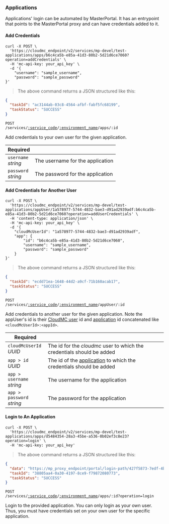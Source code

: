 ### Applications

Applications' login can be automated by MasterPortal. It has an entrypoint that points to the MasterPortal proxy and can have credentials added to it. 

#### Add Credentials

```shell
curl -X POST \
  'https://cloudmc_endpoint/v2/services/mp-devel/test-applications/apps/b6c4ca5b-e85a-41d3-80b2-5d21d6ce7060?operation=addCredentials' \
  -H 'mc-api-key: your_api_key' \
  -d '{
	"username": "sample_username",
	"password": "sample_password"
}'
```
> The above command returns a JSON structured like this:

```json
{
  "taskId": "ac3144ab-03c8-4564-afbf-fabf5fc68199",
  "taskStatus": "SUCCESS"
}
```
<code>POST /services/<a href="#administration-service-connections">:service_code</a>/<a href="#administration-environments">:environment_name</a>/apps/:id</code>

Add credentials to your own user for the given application.

Required | &nbsp;
---------- | -----
`username`<br/>*string* | The username for the application
`password`<br/>*string* | The password for the application

#### Add Credentials for Another User

```shell
curl -X POST \
  'https://cloudmc_endpoint/v2/services/mp-devel/test-applications/appUser/1a578977-5744-4832-bae3-d91ad2939adf:b6c4ca5b-e85a-41d3-80b2-5d21d6ce7060?operation=addUserCredentials' \
  -H 'content-type: application/json' \
  -H 'mc-api-key: your_api_key' \
  -d '{
	"cloudMcUserId": "1a578977-5744-4832-bae3-d91ad2939adf",
	"app": {
		"id": "b6c4ca5b-e85a-41d3-80b2-5d21d6ce7060",
		"username": "sample_username",
		"password": "sample_password"
	}
}'
```
> The above command returns a JSON structured like this:

```json
{
  "taskId": "ecdd71ea-1648-44d2-a9cf-71b160acab17",
  "taskStatus": "SUCCESS"
}
```

<code>POST /services/<a href="#administration-service-connections">:service_code</a>/<a href="#administration-environments">:environment_name</a>/appUser/:id</code>

Add credentials to another user for the given application. Note the appUser's id
is their [CloudMC user](#administration-users) id and [application](#masterportal-applications) id concatenated like `<cloudMcUserId>:<appId>`.

Required | &nbsp;
---------- | -----
`cloudMcUserId`<br/>*UUID* | The id for the *cloudmc* user to which the credentials should be added
`app > id`<br/>*UUID* | The id of the [application](#masterportal-applications) to which the credentials should be added
`app > username`<br/>*string* | The username for the application
`app > password`<br/>*string* | The password for the application

#### Login to An Application

```shell
curl -X POST \
  'https://cloudmc_endpoint/v2/services/mp-devel/test-applications/apps/d5484354-28a3-45be-a536-0b02ef3c8e23?operation=login' \
  -H 'mc-api-key: your_api_key' 
```
> The above command returns a JSON structured like this:

```json
{    
  "data": "https://mp_proxy_endpoint/portal/login-path/427f5873-7edf-4bba-ba65-8c927776da81/d5484354-28a3-45be-a536-0b02ef3c8e23/datadog-ukqrqhie/f59139e1-82e5-4526-bd5d-04c777a55f2a/b7f0bdd5-b544-d07e-ee56-4ee0d1a8a9c3",
  "taskId": "38805aa4-0a30-4197-8ce9-f79872080773",
  "taskStatus": "SUCCESS"
}
```

  <code>POST /services/<a href="#administration-service-connections">:service_code</a>/<a href="#administration-environments">:environment_name</a>/apps/:id?operation=login</code>

  Login to the provided application. You can only login as your own user. Thus, you must have credentials set on your own user for the specific application.

